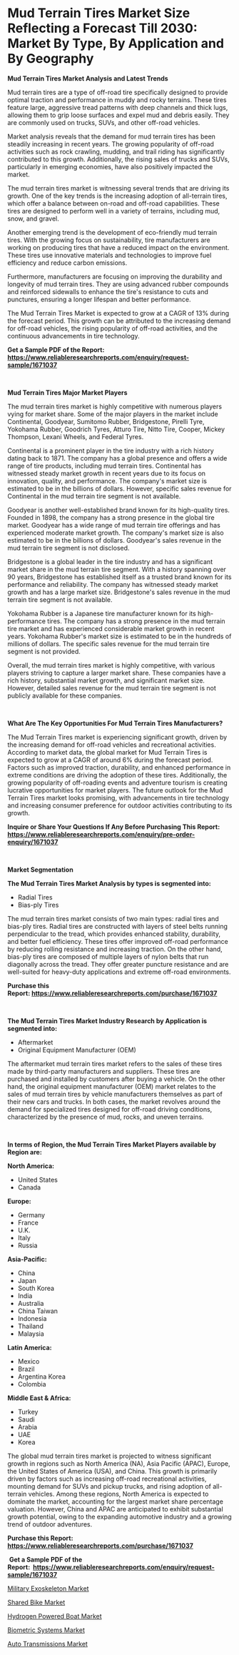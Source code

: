<p><h1>Mud Terrain Tires Market Size Reflecting a Forecast Till 2030: Market By Type, By Application and By Geography</h1></p><p><strong>Mud Terrain Tires Market Analysis and Latest Trends</strong></p>
<p><p>Mud terrain tires are a type of off-road tire specifically designed to provide optimal traction and performance in muddy and rocky terrains. These tires feature large, aggressive tread patterns with deep channels and thick lugs, allowing them to grip loose surfaces and expel mud and debris easily. They are commonly used on trucks, SUVs, and other off-road vehicles.</p><p>Market analysis reveals that the demand for mud terrain tires has been steadily increasing in recent years. The growing popularity of off-road activities such as rock crawling, mudding, and trail riding has significantly contributed to this growth. Additionally, the rising sales of trucks and SUVs, particularly in emerging economies, have also positively impacted the market.</p><p>The mud terrain tires market is witnessing several trends that are driving its growth. One of the key trends is the increasing adoption of all-terrain tires, which offer a balance between on-road and off-road capabilities. These tires are designed to perform well in a variety of terrains, including mud, snow, and gravel.</p><p>Another emerging trend is the development of eco-friendly mud terrain tires. With the growing focus on sustainability, tire manufacturers are working on producing tires that have a reduced impact on the environment. These tires use innovative materials and technologies to improve fuel efficiency and reduce carbon emissions.</p><p>Furthermore, manufacturers are focusing on improving the durability and longevity of mud terrain tires. They are using advanced rubber compounds and reinforced sidewalls to enhance the tire's resistance to cuts and punctures, ensuring a longer lifespan and better performance.</p><p>The Mud Terrain Tires Market is expected to grow at a CAGR of 13% during the forecast period. This growth can be attributed to the increasing demand for off-road vehicles, the rising popularity of off-road activities, and the continuous advancements in tire technology.</p></p>
<p><strong>Get a Sample PDF of the Report:&nbsp; <a href="https://www.reliableresearchreports.com/enquiry/request-sample/1671037">https://www.reliableresearchreports.com/enquiry/request-sample/1671037</a></strong></p>
<p>&nbsp;</p>
<p><strong>Mud Terrain Tires Major Market Players</strong></p>
<p><p>The mud terrain tires market is highly competitive with numerous players vying for market share. Some of the major players in the market include Continental, Goodyear, Sumitomo Rubber, Bridgestone, Pirelli Tyre, Yokohama Rubber, Goodrich Tyres, Atturo Tire, Nitto Tire, Cooper, Mickey Thompson, Lexani Wheels, and Federal Tyres.</p><p>Continental is a prominent player in the tire industry with a rich history dating back to 1871. The company has a global presence and offers a wide range of tire products, including mud terrain tires. Continental has witnessed steady market growth in recent years due to its focus on innovation, quality, and performance. The company's market size is estimated to be in the billions of dollars. However, specific sales revenue for Continental in the mud terrain tire segment is not available.</p><p>Goodyear is another well-established brand known for its high-quality tires. Founded in 1898, the company has a strong presence in the global tire market. Goodyear has a wide range of mud terrain tire offerings and has experienced moderate market growth. The company's market size is also estimated to be in the billions of dollars. Goodyear's sales revenue in the mud terrain tire segment is not disclosed.</p><p>Bridgestone is a global leader in the tire industry and has a significant market share in the mud terrain tire segment. With a history spanning over 90 years, Bridgestone has established itself as a trusted brand known for its performance and reliability. The company has witnessed steady market growth and has a large market size. Bridgestone's sales revenue in the mud terrain tire segment is not available.</p><p>Yokohama Rubber is a Japanese tire manufacturer known for its high-performance tires. The company has a strong presence in the mud terrain tire market and has experienced considerable market growth in recent years. Yokohama Rubber's market size is estimated to be in the hundreds of millions of dollars. The specific sales revenue for the mud terrain tire segment is not provided.</p><p>Overall, the mud terrain tires market is highly competitive, with various players striving to capture a larger market share. These companies have a rich history, substantial market growth, and significant market size. However, detailed sales revenue for the mud terrain tire segment is not publicly available for these companies.</p></p>
<p>&nbsp;</p>
<p><strong>What Are The Key Opportunities For Mud Terrain Tires Manufacturers?</strong></p>
<p><p>The Mud Terrain Tires market is experiencing significant growth, driven by the increasing demand for off-road vehicles and recreational activities. According to market data, the global market for Mud Terrain Tires is expected to grow at a CAGR of around 6% during the forecast period. Factors such as improved traction, durability, and enhanced performance in extreme conditions are driving the adoption of these tires. Additionally, the growing popularity of off-roading events and adventure tourism is creating lucrative opportunities for market players. The future outlook for the Mud Terrain Tires market looks promising, with advancements in tire technology and increasing consumer preference for outdoor activities contributing to its growth.</p></p>
<p><strong>Inquire or Share Your Questions If Any Before Purchasing This Report: <a href="https://www.reliableresearchreports.com/enquiry/pre-order-enquiry/1671037">https://www.reliableresearchreports.com/enquiry/pre-order-enquiry/1671037</a></strong></p>
<p>&nbsp;</p>
<p><strong>Market Segmentation</strong></p>
<p><strong>The Mud Terrain Tires Market Analysis by types is segmented into:</strong></p>
<p><ul><li>Radial Tires</li><li>Bias-ply Tires</li></ul></p>
<p><p>The mud terrain tires market consists of two main types: radial tires and bias-ply tires. Radial tires are constructed with layers of steel belts running perpendicular to the tread, which provides enhanced stability, durability, and better fuel efficiency. These tires offer improved off-road performance by reducing rolling resistance and increasing traction. On the other hand, bias-ply tires are composed of multiple layers of nylon belts that run diagonally across the tread. They offer greater puncture resistance and are well-suited for heavy-duty applications and extreme off-road environments.</p></p>
<p><strong>Purchase this Report:&nbsp;<a href="https://www.reliableresearchreports.com/purchase/1671037">https://www.reliableresearchreports.com/purchase/1671037</a></strong></p>
<p>&nbsp;</p>
<p><strong>The Mud Terrain Tires Market Industry Research by Application is segmented into:</strong></p>
<p><ul><li>Aftermarket</li><li>Original Equipment Manufacturer (OEM)</li></ul></p>
<p><p>The aftermarket mud terrain tires market refers to the sales of these tires made by third-party manufacturers and suppliers. These tires are purchased and installed by customers after buying a vehicle. On the other hand, the original equipment manufacturer (OEM) market relates to the sales of mud terrain tires by vehicle manufacturers themselves as part of their new cars and trucks. In both cases, the market revolves around the demand for specialized tires designed for off-road driving conditions, characterized by the presence of mud, rocks, and uneven terrains.</p></p>
<p>&nbsp;</p>
<p><strong>In terms of Region, the Mud Terrain Tires Market Players available by Region are:</strong></p>
<p>
    <p> <strong> North America: </strong>
        <ul>
            <li>United States</li>
            <li>Canada</li>
        </ul>
        </p> 
    <p> <strong> Europe: </strong>
        <ul>
            <li>Germany</li>
            <li>France</li>
            <li>U.K.</li>
            <li>Italy</li>
            <li>Russia</li>
        </ul>
        </p> 
    <p> <strong> Asia-Pacific: </strong>
        <ul>
            <li>China</li>
            <li>Japan</li>
            <li>South Korea</li>
            <li>India</li>
            <li>Australia</li>
            <li>China Taiwan</li>
            <li>Indonesia</li>
            <li>Thailand</li>
            <li>Malaysia</li>
        </ul>
        </p> 
    <p> <strong> Latin America: </strong>
        <ul>
            <li>Mexico</li>
            <li>Brazil</li>
            <li>Argentina Korea</li>
            <li>Colombia</li>
        </ul>
        </p> 
    <p> <strong> Middle East & Africa: </strong>
        <ul>
            <li>Turkey</li>
            <li>Saudi</li>
            <li>Arabia</li>
            <li>UAE</li>
            <li>Korea</li>
        </ul>
    </p>
    </p>
<p><p>The global mud terrain tires market is projected to witness significant growth in regions such as North America (NA), Asia Pacific (APAC), Europe, the United States of America (USA), and China. This growth is primarily driven by factors such as increasing off-road recreational activities, mounting demand for SUVs and pickup trucks, and rising adoption of all-terrain vehicles. Among these regions, North America is expected to dominate the market, accounting for the largest market share percentage valuation. However, China and APAC are anticipated to exhibit substantial growth potential, owing to the expanding automotive industry and a growing trend of outdoor adventures.</p></p>
<p><strong>Purchase this Report: <a href="https://www.reliableresearchreports.com/purchase/1671037">https://www.reliableresearchreports.com/purchase/1671037</a></strong></p>
<p>&nbsp;<strong>Get a Sample PDF of the Report:&nbsp;&nbsp;<a href="https://www.reliableresearchreports.com/enquiry/request-sample/1671037">https://www.reliableresearchreports.com/enquiry/request-sample/1671037</a></strong></p>
<p><strong></strong></p>
<p><p><a href="https://www.linkedin.com/pulse/military-exoskeleton-market-research-report-unlocks-dprre/">Military Exoskeleton Market</a></p><p><a href="https://github.com/RichRobinson5/Market-Research-Report-List-2/blob/main/shared-bike-market.md">Shared Bike Market</a></p><p><a href="https://github.com/JameTravis/Market-Research-Report-List-2/blob/main/hydrogen-powered-boat-market.md">Hydrogen Powered Boat Market</a></p><p><a href="https://medium.com/@elsahermann/biometric-systems-market-report-reveals-the-latest-trends-and-growth-opportunities-of-this-market-c4ec8cf07e38">Biometric Systems Market</a></p><p><a href="https://medium.com/@ebbakautzer/auto-transmissions-market-insight-market-trends-growth-forecasted-from-2023-to-2030-9b825fe6902d">Auto Transmissions Market</a></p></p>